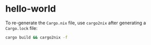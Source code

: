 # hello-world

To re-generate the `Cargo.nix` file, use `cargo2nix` after generating a
`Cargo.lock` file:

```bash
cargo build && cargo2nix -f
```
